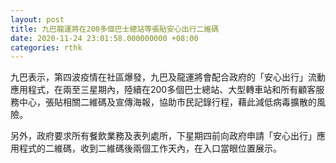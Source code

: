 ```yaml
---
layout: post
title: 九巴龍運將在200多個巴士總站等張貼安心出行二維碼
date: 2020-11-24 23:01:58.000000000 +08:00
categories: rthk
---
```


九巴表示，第四波疫情在社區爆發，九巴及龍運將會配合政府的「安心出行」流動應用程式，在兩至三星期內，陸續在200多個巴士總站、大型轉車站和所有顧客服務中心，張貼相關二維碼及宣傳海報，協助市民記錄行程，藉此減低病毒擴散的風險。

另外，政府要求所有餐飲業務及表列處所，下星期四前向政府申請「安心出行」應用程式的二維碼，收到二維碼後兩個工作天內，在入口當眼位置展示。
